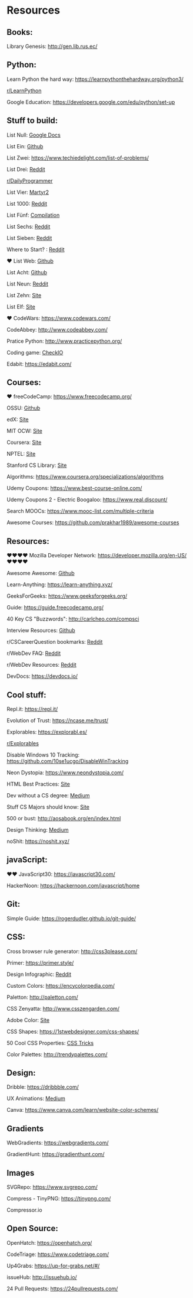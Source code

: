 # Resources

## Books:

Library Genesis: http://gen.lib.rus.ec/

## Python:

Learn Python the hard way: https://learnpythonthehardway.org/python3/

[r/LearnPython](https://www.reddit.com/r/learnpython/wiki/index)

Google Education: https://developers.google.com/edu/python/set-up

## Stuff to build:

List Null: [Google Docs](https://docs.google.com/document/d/1TyqD2_oDtiQIh_Y55J5RfeA91JJECc97xYIKM112H9I/edit)

List Ein: [Github](https://github.com/karan/Projects)

List Zwei: https://www.techiedelight.com/list-of-problems/

List Drei: [Reddit](https://www.reddit.com/r/learnprogramming/wiki/faq#wiki_where_can_i_find_practice_exercises_and_project_ideas.3F)

[r/DailyProgrammer](https://www.reddit.com/r/dailyprogrammer/wiki/challenges)

List Vier: [Martyr2](https://www.dreamincode.net/forums/topic/78802-martyr2s-mega-project-ideas-list/)

List 1000: [Reddit](https://www.reddit.com/r/learnprogramming/comments/2a9ygh/1000_beginner_programming_projects_xpost/?st=j61vrx8l&sh=8d2eeda7)

List Fünf: [Compilation](https://livingliferichly.com/epic-list-of-side-project-ideas-for-programmers)

List Sechs: [Reddit](https://www.reddit.com/r/cs50/comments/534atn/what_are_you_going_to_do_after_cs50/?st=j56z6k2s&sh=c77997ae)

List Sieben: [Reddit](https://www.reddit.com/r/cs50/comments/1nx2au/life_after_cs50/?st=j56z6o4l&sh=2b51d03e)

Where to Start? : [Reddit](https://www.reddit.com/r/learnprogramming/comments/6fto5j/how_to_start_learning_to_code_when_you_dont_know/?st=j5c4mkpr&sh=e7d6ef5d)

❤️ List Web: [Github](https://github.com/bmorelli25/Become-A-Full-Stack-Web-Developer/)

List Acht: [Github](https://github.com/Michael0x2a/curated-programming-resources)

List Neun: [Reddit](https://www.reddit.com/r/webdev/comments/1v7en8/webdev_resources/?st=j5jsqtm9&sh=69213ba8)

List Zehn: [Site](http://www.markammay.com/100-creative-ideas-for-a-website/)

List Elf: [Site](https://googlecreativelab.github.io/coder-projects/)

❤️ CodeWars: https://www.codewars.com/

CodeAbbey: http://www.codeabbey.com/

Pratice Python: http://www.practicepython.org/

Coding game: [CheckIO](https://checkio.org/)

Edabit: https://edabit.com/

## Courses:

❤️ freeCodeCamp: https://www.freecodecamp.org/

OSSU: [Github](https://github.com/ossu/computer-science)

edX: [Site](https://www.edx.org)

MIT OCW: [Site](https://ocw.mit.edu/index.htm)

Coursera: [Site](https://www.coursera.org/)

NPTEL: [Site](https://nptel.ac.in/course.php)

Stanford CS Library: [Site](http://cslibrary.stanford.edu/)

Algorithms: https://www.coursera.org/specializations/algorithms

Udemy Coupons: https://www.best-course-online.com/

Udemy Coupons 2 - Electric Boogaloo: https://www.real.discount/

Search MOOCs: https://www.mooc-list.com/multiple-criteria

Awesome Courses: https://github.com/prakhar1989/awesome-courses

## Resources:

❤️❤️❤️❤️ Mozilla Developer Network: https://developer.mozilla.org/en-US/ ❤️❤️❤️❤️

Awesome Awesome: [Github](https://github.com/sindresorhus/awesome)

Learn-Anything: https://learn-anything.xyz/

GeeksForGeeks: https://www.geeksforgeeks.org/

Guide: https://guide.freecodecamp.org/

40 Key CS "Buzzwords": http://carlcheo.com/compsci

Interview Resources: [Github](https://github.com/jwasham/coding-interview-university)

r/CSCareerQuestion bookmarks: [Reddit](https://www.reddit.com/r/cscareerquestions/comments/5bsg82/whats_the_single_most_useful_csrelated_link_you/?st=j5c52h1e&sh=24cb2286)

r/WebDev FAQ: [Reddit](https://www.reddit.com/r/webdev/wiki/faq)

r/WebDev Resources: [Reddit](https://www.reddit.com/r/webdev/comments/1v7en8/webdev_resources/?st=j5jtsw83&sh=e55bcbde)

DevDocs: https://devdocs.io/

## Cool stuff:

Repl.it: https://repl.it/

Evolution of Trust: https://ncase.me/trust/

Explorables: https://explorabl.es/

[r/Explorables](https://www.reddit.com/r/explorables/)

Disable Windows 10 Tracking: https://github.com/10se1ucgo/DisableWinTracking

Neon Dystopia: https://www.neondystopia.com/

HTML Best Practices: [Site](https://code.tutsplus.com/tutorials/30-html-best-practices-for-beginners--net-4957)

Dev without a CS degree: [Medium](https://medium.freecodecamp.org/my-journey-to-becoming-a-web-developer-from-scratch-without-a-cs-degree-2-years-later-and-what-i-4a7fd2ff5503)

Stuff CS Majors should know: [Site](http://matt.might.net/articles/what-cs-majors-should-know/)

500 or bust: http://aosabook.org/en/index.html

Design Thinking: [Medium](https://medium.com/flawless-app-stories/https-medium-com-flawless-app-stories-the-ultimate-guide-for-mobile-developers-who-want-to-design-part1-a2d47c04fd49)

noShit: https://noshit.xyz/

## javaScript:

❤️❤️ JavaScript30: https://javascript30.com/

HackerNoon: https://hackernoon.com/javascript/home

## Git:

Simple Guide: https://rogerdudler.github.io/git-guide/

## CSS:

Cross browser rule generator: http://css3please.com/

Primer: https://primer.style/

Design Infographic: [Reddit](https://www.reddit.com/r/learnprogramming/comments/6qq4of/infographic_on_basic_web_design_i_made_a_a_couple/?st=j5tk42jh&sh=c2c115ae)

Custom Colors: https://encycolorpedia.com/

Paletton: http://paletton.com/

CSS Zenyatta: http://www.csszengarden.com/

Adobe Color: [Site](https://color.adobe.com/explore/?filter=newest)

CSS Shapes: https://1stwebdesigner.com/css-shapes/

50 Cool CSS Properties: [CSS Tricks](https://css-tricks.com/lets-look-50-interesting-css-properties-values/)

Color Palettes: http://trendypalettes.com/

## Design:

Dribble: https://dribbble.com/

UX Animations: [Medium](https://uxdesign.cc/the-ultimate-guide-to-proper-use-of-animation-in-ux-10bd98614fa9)

Canva: https://www.canva.com/learn/website-color-schemes/

## Gradients

WebGradients: https://webgradients.com/

GradientHunt: https://gradienthunt.com/

## Images

SVGRepo: https://www.svgrepo.com/

Compress - TinyPNG: https://tinypng.com/

Compressor.io

## Open Source:

OpenHatch: https://openhatch.org/

CodeTriage: https://www.codetriage.com/

Up4Grabs: https://up-for-grabs.net/#/

issueHub: http://issuehub.io/

24 Pull Requests: https://24pullrequests.com/
